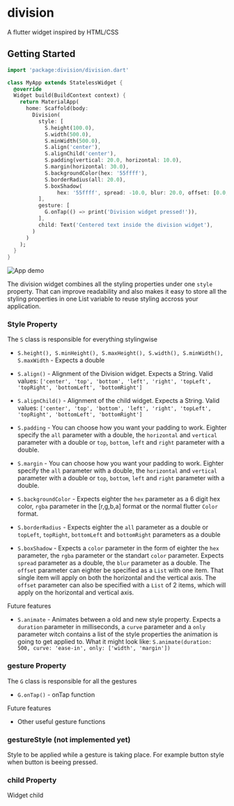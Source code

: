 # division

A flutter widget inspired by HTML/CSS

## Getting Started

```dart
import 'package:division/division.dart'

class MyApp extends StatelessWidget {
  @override
  Widget build(BuildContext context) {
    return MaterialApp(
      home: Scaffold(body:
        Division(
          style: [
            S.height(100.0),
            S.width(500.0),
            S.minWidth(500.0),
            S.align('center'),
            S.alignChild('center'),
            S.padding(vertical: 20.0, horizontal: 10.0),
            S.margin(horizontal: 30.0),
            S.backgroundColor(hex: '55ffff'),
            S.borderRadius(all: 20.0),
            S.boxShadow(
                hex: '55ffff', spread: -10.0, blur: 20.0, offset: [0.0, 15.0]),
          ],
          gesture: [
            G.onTap(() => print('Division widget pressed!')),
          ],
          child: Text('Centered text inside the division widget'),
        )
      )
    );
  }
}
```

![App demo](https://drive.google.com/uc?id=1yULs_-2BpocAPPSLjxWLr6zCbMjjwqo7)

The division widget combines all the styling properties under one `style` property. That can improve readability and also makes it easy to store all the styling properties in one List variable to reuse styling accross your application.

### Style Property

The `S` class is responsible for everything stylingwise

- `S.height(), S.minHeight(), S.maxHeight(), S.width(), S.minWidth(), S.maxWidth` - Expects a double

- `S.align()` - Alignment of the Division widget. Expects a String. Valid values: `['center', 'top', 'bottom', 'left', 'right', 'topLeft', 'topRight', 'bottomLeft', 'bottomRight']`

- `S.alignChild()` - Alignment of the child widget. Expects a String. Valid values: `['center', 'top', 'bottom', 'left', 'right', 'topLeft', 'topRight', 'bottomLeft', 'bottomRight']`

- `S.padding` - You can choose how you want your padding to work. Eighter specify the `all` parameter with a double, the `horizontal` and `vertical` parameter with a double or `top`, `bottom`, `left` and `right` parameter with a double.

- `S.margin` - You can choose how you want your padding to work. Eighter specify the `all` parameter with a double, the `horizontal` and `vertical` parameter with a double or `top`, `bottom`, `left` and `right` parameter with a double.

- `S.backgroundColor` - Expects eighter the `hex` parameter as a 6 digit hex color, `rgba` parameter in the [r,g,b,a] format or the normal flutter `Color` format.

- `S.borderRadius` - Expects eighter the `all` parameter as a double or `topLeft`, `topRight`, `bottomLeft` and `bottomRight` parameters as a double

- `S.boxShadow` - Expects a `color` parameter in the form of eighter the `hex` parameter, the `rgba` parameter or the standart `color` parameter. Expects `spread` parameter as a double, the `blur` parameter as a double. The `offset` parameter can eighter be specified as a `List` with one item. That single item will apply on both the horizontal and the vertical axis. The `offset` parameter can also be specified with a `List` of 2 items, which will apply on the horizontal and vertical axis.

Future features
- `S.animate` - Animates between a old and new style property. Expects a `duration` parameter in milliseconds, a `curve` parameter and a `only` parameter witch contains a list of the style properties the animation is going to get applied to.
What it might look like: `S.animate(duration: 500, curve: 'ease-in', only: ['width', 'margin'])`

  
### gesture Property

The `G` class is responsible for all the gestures

- `G.onTap()` - onTap function

Future features
- Other useful gesture functions

### gestureStyle (not implemented yet)

Style to be applied while a gesture is taking place. For example button style when button is beeing pressed.

### child Property

Widget child
